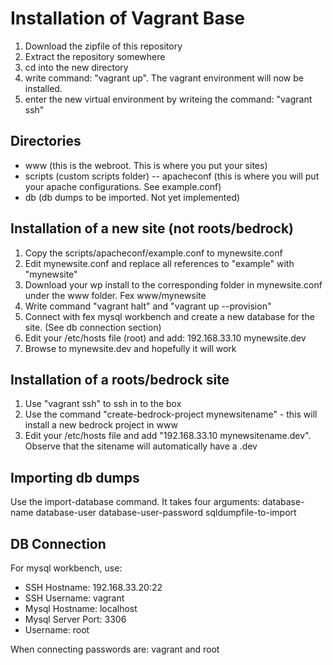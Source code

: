 # Installation of Vagrant Base #

1. Download the zipfile of this repository
2. Extract the repository somewhere
3. cd into the new directory
4. write command: "vagrant up". The vagrant environment will now be installed. 
5. enter the new virtual environment by writeing the command: "vagrant ssh"

## Directories ##
- www (this is the webroot. This is where you put your sites)
- scripts (custom scripts folder)
  -- apacheconf (this is where you will put your apache configurations. See example.conf)
- db (db dumps to be imported. Not yet implemented)


## Installation of a new site (not roots/bedrock) ##
1. Copy the scripts/apacheconf/example.conf to mynewsite.conf
2. Edit mynewsite.conf and replace all references to "example" with "mynewsite"
3. Download your wp install to the corresponding folder in mynewsite.conf under the www folder. Fex www/mynewsite
4. Write command "vagrant halt" and "vagrant up --provision"
5. Connect with fex mysql workbench and create a new database for the site. (See db connection section)
6. Edit your /etc/hosts file (root) and add: 192.168.33.10  mynewsite.dev
7. Browse to mynewsite.dev and hopefully it will work


## Installation of a roots/bedrock site ##
1. Use "vagrant ssh" to ssh in to the box
2. Use the command "create-bedrock-project mynewsitename" - this will install a new bedrock project in www
3. Edit your /etc/hosts file and add "192.168.33.10 mynewsitename.dev". Observe that the sitename will automatically have a .dev


## Importing db dumps ##
Use the import-database command. It takes four arguments:
database-name database-user database-user-password sqldumpfile-to-import


## DB Connection ##
For mysql workbench, use:
* SSH Hostname: 192.168.33.20:22
* SSH Username: vagrant
* Mysql Hostname: localhost
* Mysql Server Port: 3306
* Username: root

When connecting passwords are: vagrant and root




